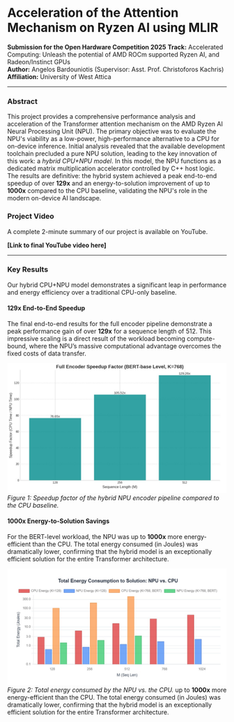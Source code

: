 # Acceleration of the Attention Mechanism on Ryzen AI using MLIR

**Submission for the Open Hardware Competition 2025** **Track:** Accelerated Computing: Unleash the potential of AMD ROCm supported Ryzen AI, and Radeon/Instinct GPUs  
**Author:** Angelos Bardouniotis (Supervisor: Asst. Prof. Christoforos Kachris)  
**Affiliation:** University of West Attica

---

### Abstract

This project provides a comprehensive performance analysis and acceleration of the Transformer attention mechanism on the AMD Ryzen AI Neural Processing Unit (NPU).
The primary objective was to evaluate the NPU's viability as a low-power, high-performance alternative to a CPU for on-device inference. Initial analysis revealed
that the available development toolchain precluded a pure NPU solution, leading to the key innovation of this work: a *hybrid CPU+NPU model*. In this model, the NPU
functions as a dedicated matrix multiplication accelerator controlled by C++ host logic. The results are definitive: the hybrid system achieved a peak end-to-end
speedup of over **129x** and an energy-to-solution improvement of up to **1000x** compared to the CPU baseline, validating the NPU's role in the modern on-device AI
landscape.

### Project Video

A complete 2-minute summary of our project is available on YouTube.

**[Link to final YouTube video here]**

---

### Key Results

Our hybrid CPU+NPU model demonstrates a significant leap in performance and energy efficiency over a traditional CPU-only baseline.

#### 129x End-to-End Speedup

The final end-to-end results for the full encoder pipeline demonstrate a peak performance gain of over **129x** for a sequence length of 512. This impressive scaling is a direct result of the workload becoming compute-bound, where the NPU’s massive computational advantage overcomes the fixed costs of data transfer.

![Speedup Graph](report/Full%20Encoder%20Speedup%20Factor%20(K_Model=768).jpg)
*Figure 1: Speedup factor of the hybrid NPU encoder pipeline compared to the CPU baseline.*

#### 1000x Energy-to-Solution Savings

For the BERT-level workload, the NPU was up to **1000x** more energy-efficient than the CPU. The total energy consumed (in Joules) was dramatically lower, confirming that the hybrid model is an exceptionally efficient solution for the entire Transformer architecture.

![Energy Graph](report/Total%20Energy%20Consumption%20to%20Solution%20NPU%20vs%20CPU.jpg)
*Figure 2: Total energy consumed by the NPU vs. the CPU.*
 up to **1000x** more energy-efficient than the CPU. The total energy consumed (in Joules) was dramatically lower, confirming that the hybrid model is an exceptionally efficient solution for the entire Transformer architecture.
